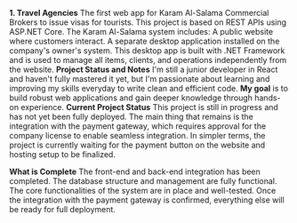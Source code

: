 **1. Travel Agencies**
The first web app for Karam Al-Salama Commercial Brokers to issue visas for tourists.
This project is based on REST APIs using ASP.NET Core.
The Karam Al-Salama system includes:
A public website where customers interact.
A separate desktop application installed on the company's owner's system. This desktop app is built with .NET Framework and is used to manage all items, clients, and operations independently from the website.
**Project Status and Notes**
I'm still a junior developer in React and haven't fully mastered it yet, but I'm passionate about learning and improving my skills everyday to write clean and efficient code. **My goal** is to build robust web applications and gain deeper knowledge through hands-on experience.
**Current Project Status**
This project is still in progress and has not yet been fully deployed. The main thing that remains is the integration with the payment gateway, which requires approval for the company license to enable seamless integration. In simpler terms, the project is currently waiting for the payment button on the website and hosting setup to be finalized.

**What is Complete**
The front-end and back-end integration has been completed.
The database structure and management are fully functional.
The core functionalities of the system are in place and well-tested.
Once the integration with the payment gateway is confirmed, everything else will be ready for full deployment.
